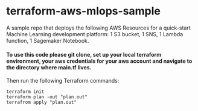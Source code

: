 # terraform-aws-mlops-sample
A sample repo that deploys the following AWS Resources for a quick-start Machine Learning development platform: 1 S3 bucket, 1 SNS, 1 Lambda function, 1 Sagemaker Notebook.

#### To use this code please git clone, set up your local terraform environment, your aws credentials for your aws account and navigate to the directory where main.tf lives.

Then run the following Terraform commands:

```
terraform init
terraform plan -out "plan.out"
terrafrom apply "plan.out"
```
